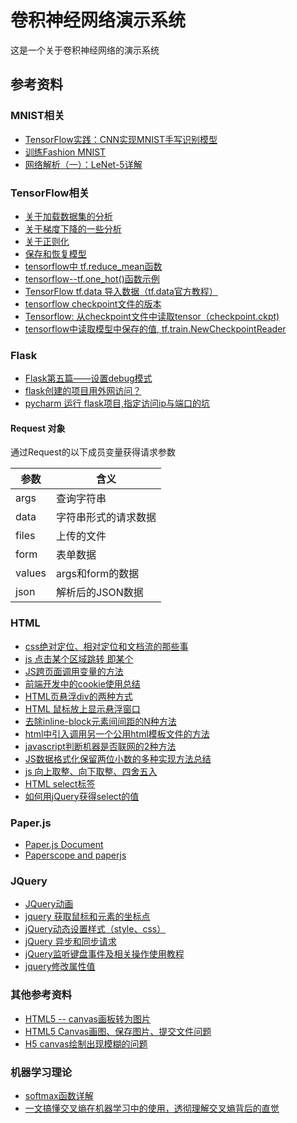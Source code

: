 卷积神经网络演示系统
=======================

这是一个关于卷积神经网络的演示系统


参考资料
----------

### MNIST相关
- [TensorFlow实践：CNN实现MNIST手写识别模型](https://www.cnblogs.com/willnote/p/6874699.html)
- [训练Fashion MNIST](https://www.tensorflow.org/tutorials/keras/basic_classification)
- [网络解析（一）：LeNet-5详解](https://cuijiahua.com/blog/2018/01/dl_3.html)

### TensorFlow相关
- [关于加载数据集的分析](https://www.jianshu.com/p/817ea446b9b9)
- [关于梯度下降的一些分析](https://blog.csdn.net/xierhacker/article/details/53174558)
- [关于正则化](https://blog.csdn.net/u012560212/article/details/73000740)
- [保存和恢复模型](https://blog.csdn.net/huachao1001/article/details/78501928)
- [tensorflow中 tf.reduce_mean函数](https://blog.csdn.net/dcrmg/article/details/79797826)
- [tensorflow--tf.one_hot()函数示例](https://blog.csdn.net/wenqiwenqi123/article/details/78055740)
- [TensorFlow tf.data 导入数据（tf.data官方教程）](https://blog.csdn.net/u014061630/article/details/80728694)
- [tensorflow checkpoint文件的版本](https://blog.csdn.net/u014061630/article/details/80698843)
- [Tensorflow: 从checkpoint文件中读取tensor（checkpoint.ckpt)](https://blog.csdn.net/wuguangbin1230/article/details/79101174)
- [tensorflow中读取模型中保存的值, tf.train.NewCheckpointReader](https://blog.csdn.net/qq_39124762/article/details/82951818)

### Flask
- [Flask第五篇——设置debug模式](https://www.cnblogs.com/captainmeng/p/8508106.html)
- [flask创建的项目用外网访问？](https://segmentfault.com/q/1010000007309151?_ea=1303968)
- [pycharm 运行 flask项目,指定访问ip与端口的坑](https://blog.csdn.net/LJXZDN/article/details/82429303)
#### Request 对象

通过Request的以下成员变量获得请求参数

参数    | 含义
--------|-------------------------
args    | 查询字符串
data    | 字符串形式的请求数据
files   | 上传的文件
form    | 表单数据
values  | args和form的数据
json    | 解析后的JSON数据

### HTML
- [css绝对定位、相对定位和文档流的那些事](https://www.cnblogs.com/tim-li/archive/2012/07/09/2582618.html)
- [js 点击某个区域跳转 即某个](https://blog.csdn.net/A9925/article/details/48154041)
- [JS跨页面调用变量的方法](https://blog.csdn.net/zaynahly/article/details/75434874)
- [前端开发中的cookie使用总结](https://blog.csdn.net/zaynahly/article/details/75514988)
- [HTML页悬浮div的两种方式](https://blog.csdn.net/u012698249/article/details/78031155)
- [HTML 鼠标放上显示悬浮窗口](https://blog.csdn.net/revitalizing/article/details/72455937?utm_source=blogxgwz7)
- [去除inline-block元素间间距的N种方法](https://www.zhangxinxu.com/wordpress/2012/04/inline-block-space-remove-%E5%8E%BB%E9%99%A4%E9%97%B4%E8%B7%9D/)
- [html中引入调用另一个公用html模板文件的方法](https://www.w3h5.com/post/53.html)
- [javascript判断机器是否联网的2种方法](https://www.jb51.net/article/40449.htm)
- [JS数据格式化保留两位小数的多种实现方法总结](https://balzac.iteye.com/blog/1450143)
- [js 向上取整、向下取整、四舍五入](https://www.cnblogs.com/Marydon20170307/p/8831055.html)
- [HTML select标签](http://www.w3school.com.cn/tags/tag_select.asp)
- [如何用jQuery获得select的值](https://www.cnblogs.com/eager/p/7133270.html)

### Paper.js
- [Paper.js Document](http://paperjs.org/reference/global/)
- [Paperscope and paperjs](https://stackoverflow.com/questions/28035898/paperscope-and-paperjs)

### JQuery
- [JQuery动画](http://www.w3school.com.cn/jquery/jquery_animate.asp)
- [jquery 获取鼠标和元素的坐标点](https://www.cnblogs.com/taleche/p/6065545.html)
- [jQuery动态设置样式（style、css）](https://blog.csdn.net/xiaoyuncc/article/details/70854925)
- [jQuery 异步和同步请求](https://www.cnblogs.com/wtcl/p/8138061.html)
- [jQuery监听键盘事件及相关操作使用教程](https://www.cnblogs.com/xiangsj/p/5996454.html)
- [jquery修改属性值](https://blog.csdn.net/au55555/article/details/80373437)

### 其他参考资料
- [HTML5 -- canvas画板转为图片](https://blog.csdn.net/sinat_19327991/article/details/77050717 )
- [HTML5 Canvas画图、保存图片、提交文件问题](https://www.jianshu.com/p/df7461ff64b1)
- [H5 canvas绘制出现模糊的问题](http://www.cnblogs.com/qianduanjingying/p/5817516.html)

### 机器学习理论 
- [softmax函数详解](https://www.cnblogs.com/alexanderkun/p/8098781.html)
- [一文搞懂交叉熵在机器学习中的使用，透彻理解交叉熵背后的直觉](https://blog.csdn.net/tsyccnh/article/details/79163834 )